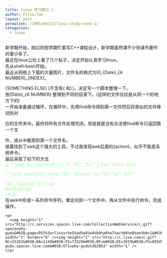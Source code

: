```yaml
---
title: linux 学习笔记 1
author: Filia.Tao
layout: post
permalink: /2005/09/21/linux-study-note-1/
categories:
  - Linux
---
```

<div>
  新学期开始，刚过的短学期忙着写C++课程设计，新学期虽然课不少但课外要作的事少多了。<br /> 最近在linux公社上看了几个帖子，决定开始认真学习linux。<br /> 先从shell&#8211;bash开始。<br /> 最近从网络上下载的大量图片，文件名的格式为ID_{Date}_{A NUMBER}_{INDEX}_ </p> 
  
  <p>
    {SOMETHING ELSE} (不含有{ 和｝)。决定写一个脚本整理一下。<br /> 按{Date}_{A NUMBER} 整理到不同的目录下。(这样的文件往往是从同一个的地方下的)<br /> 一开始准备通过循环，在循环中，先用find命令得到第一文件然后将类似的文件移动到对
  </p>
  
  <p>
    应的文件夹中。最终将所有文件处理完闭。但是就是没有办法使find命令只返回第一个文
  </p>
  
  <p>
    件，或从中截取到第一个文件名。<br /> 接着找到了awk这个强大的工具。不过我发现awk后面的{action}，似乎不能是系统命令。<br /> 最后采取了如下的方法<br /> <font color="#0000cc"><font color="#99ff99">ls -1 |awk -F_ &#8216;/^ID/{print “if [ -d ""$2"_"$3"" ]; then “;print “echo </font></font>
  </p>
  
  <p>
    <font color="#0000cc"><font color="#99ff99">“”";print “else”;print “mkdir “$2&#8243;_”$3;print “mv “$1&#8243;_”$2&#8243;_”$3&#8243;* </font></font>
  </p>
  
  <p>
    <font color="#0000cc"><font color="#99ff99">“$2&#8243;_”$3;print “fi”;}&#8217;>go<br /> /bin/bash go<br /> rm go</font><br /> </font>在awk中形成一系列命令序列，重定向到一个文件中，再从文件中执行命令，完成操作。</div> 
    
    <p>
      <img height="1" src="http://c.services.spaces.live.com/CollectionWebService/c.gif?space=why-gudu&#038;page=RSS%3a+linux+%e5%ad%a6%e4%b9%a0%e7%ac%94%e8%ae%b0+1&#038;referrer=" width="1" border="0" /><img height="1" src="http://c.live.com/c.gif?NC=31263&#038;NA=1149&#038;PI=73329&#038;RF=&#038;DI=3919&#038;PS=85545&#038;TP=why-gudu.spaces.live.com&#038;GT1=why-gudu%3b2052" width="1" />
    </p>
